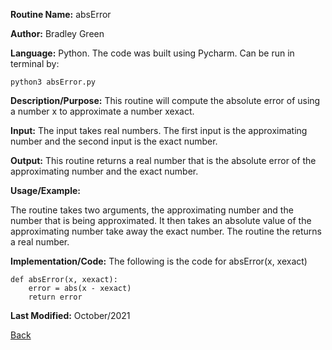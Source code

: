 

**Routine Name:**           absError

**Author:** Bradley Green

**Language:** Python. The code was built using Pycharm. Can be run in terminal by:


    python3 absError.py


**Description/Purpose:** This routine will compute the absolute error of using a number x to approximate a number 
xexact. 

**Input:** The input takes real numbers.  The first input is the approximating number and the second input is the exact number.

**Output:** This routine returns a real number that is the absolute error of the approximating number and the exact number.  

**Usage/Example:**

The routine takes two arguments, the approximating number and the number that is being approximated.  It then takes an absolute value
of the approximating number take away the exact number.  The routine the returns a real number.  



**Implementation/Code:** The following is the code for absError(x, xexact)

    
    def absError(x, xexact):
        error = abs(x - xexact)
        return error
    


**Last Modified:** October/2021

[Back](README.md)
